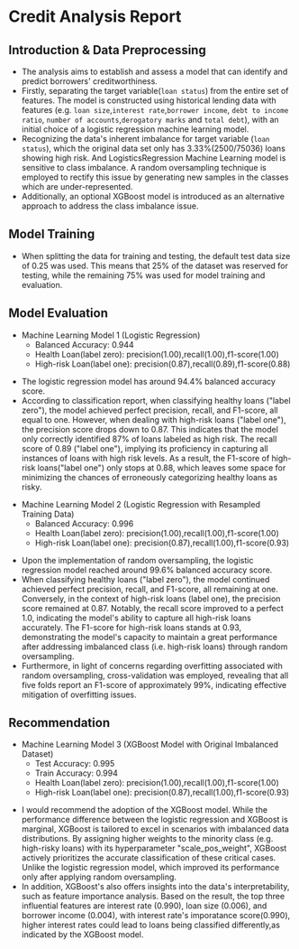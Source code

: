 # Credit Analysis Report


## Introduction & Data Preprocessing
- The analysis aims to establish and assess a model that can identify and predict borrowers' creditworthiness. 
- Firstly, separating the target variable(`loan status`) from the entire set of features. The model is constructed using historical lending data with features (e.g. `loan size`,`interest rate`,`borrower income`, `debt to income ratio`, `number of accounts`,`derogatory marks` and `total debt`), with an initial choice of a logistic regression machine learning model.
- Recognizing the data's inherent imbalance for target variable (`loan status`), which the original data set only has 3.33%(2500/75036) loans showing high risk. And LogisticsRegression Machine Learning model is sensitive to class imbalance. A random oversampling technique is employed to rectify this issue by generating new samples in the classes which are under-represented. 
-  Additionally, an optional XGBoost model is introduced as an alternative approach to address the class imbalance issue.


## Model Training
- When splitting the data for training and testing, the default test data size of 0.25 was used. This means that 25% of the dataset was reserved for testing, while the remaining 75% was used for model training and evaluation.


## Model Evaluation

* Machine Learning Model 1 (Logistic Regression)
  * Balanced Accuracy: 0.944
  * Health Loan(label zero): precision(1.00),recall(1.00),f1-score(1.00)
  * High-risk Loan(label one): precision(0.87),recall(0.89),f1-score(0.88)
  
- The logistic regression model has around 94.4% balanced accuracy score.
- According to classification report, when classifying healthy loans ("label zero"), the model achieved perfect precision, recall, and F1-score, all equal to one. However, when dealing with high-risk loans ("label one"), the precision score drops down to 0.87. This indicates that the model only correctly identified 87% of loans labeled as high risk. The recall score of 0.89 ("label one"), implying its proficiency in capturing all instances of loans with high risk levels. As a result, the F1-score of high-risk loans("label one") only stops at 0.88, which leaves some space for minimizing the chances of erroneously categorizing healthy loans as risky.


* Machine Learning Model 2 (Logistic Regression with Resampled Training Data)
  * Balanced Accuracy: 0.996
  * Health Loan(label zero): precision(1.00),recall(1.00),f1-score(1.00)
  * High-risk Loan(label one): precision(0.87),recall(1.00),f1-score(0.93)

- Upon the implementation of random oversampling, the logistic regression model reached around 99.6% balanced accuracy score.
- When classifying healthy loans ("label zero"), the model continued achieved perfect precision, recall, and F1-score, all remaining at one. Conversely, in the context of high-risk loans (label one), the precision score remained at 0.87. Notably, the recall score improved to a perfect 1.0, indicating the model's ability to capture all high-risk loans accurately. The F1-score for high-risk loans stands at 0.93, demonstrating the model's capacity to maintain a great performance after addressing imbalanced class (i.e. high-risk loans) through random oversampling. 
- Furthermore, in light of concerns regarding overfitting associated with random oversampling, cross-validation was employed, revealing that all five folds report an F1-score of approximately 99%, indicating effective mitigation of overfitting issues.
  

## Recommendation

* Machine Learning Model 3 (XGBoost Model with Original Imbalanced Dataset)
  * Test Accuracy: 0.995
  * Train Accuracy: 0.994
  * Health Loan(label zero): precision(1.00),recall(1.00),f1-score(1.00)
  * High-risk Loan(label one): precision(0.87),recall(1.00),f1-score(0.93)
  
- I would recommend the adoption of the XGBoost model. While the performance difference between the logistic regression and XGBoost is marginal, XGBoost is tailored to excel in scenarios with imbalanced data distributions. By assigning higher weights to the minority class (e.g. high-risky loans) with its hyperparameter "scale_pos_weight", XGBoost actively prioritizes the accurate classification of these critical cases. Unlike the logistic regression model, which improved its performance only after applying random oversampling.
- In addition, XGBoost's also offers insights into the data's interpretability, such as feature importance analysis. Based on the result, the top three influential features are interest rate (0.990), loan size (0.006), and borrower income (0.004), with interest rate's imporatance score(0.990), higher interest rates could lead to loans being classified differently,as indicated by the XGBoost model.
